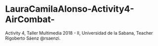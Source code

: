 # LauraCamilaAlonso-Activity4-AirCombat-
Activity 4, Taller Multimedia 2018 - II, Universidad de la Sabana, Teacher Rigoberto Sáenz @rsaenzi.
